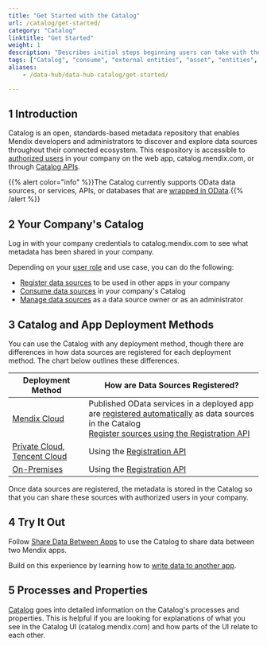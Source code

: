 ```yaml
---
title: "Get Started with the Catalog"
url: /catalog/get-started/
category: "Catalog"
linktitle: "Get Started"
weight: 1
description: "Describes initial steps beginning users can take with their Catalog."
tags: ["Catalog", "consume", "external entities", "asset", "entities", "integration pane", "studio pro"]
aliases:
    - /data-hub/data-hub-catalog/get-started/

---
```


## 1 Introduction

Catalog is an open, standards-based metadata repository that enables Mendix developers and administrators to discover and explore data sources throughout their connected ecosystem. This respository is accessible to [authorized users](/catalog/manage-data-sources/user-roles/) in your company on the web app, catalog.mendix.com, or through [Catalog APIs](/apidocs-mxsdk/apidocs/catalog-apis/).

{{% alert color="info" %}}The Catalog currently supports OData data sources, or services, APIs, or databases that are [wrapped in OData](/refguide/wrap-services-odata/).{{% /alert %}}

## 2 Your Company's Catalog

Log in with your company credentials to catalog.mendix.com to see what metadata has been shared in your company. 

Depending on your [user role](/catalog/manage-data-sources/user-roles/) and use case, you can do the following:

* [Register data sources](/catalog/register-data-sources/) to be used in other apps in your company
* [Consume data sources](/catalog/consume/) in your company's Catalog
* [Manage data sources](/catalog/manage-data-sources/) as a data source owner or as an administrator

## 3 Catalog and App Deployment Methods

You can use the Catalog with any deployment method, though there are differences in how data sources are registered for each deployment method. The chart below outlines these differences.

| Deployment Method | How are Data Sources Registered? | 
| --- | --- |
| [Mendix Cloud](/developerportal/deploy/mendix-cloud-deploy/) | Published OData services in a deployed app are [registered automatically](/catalog/register/register-data/#mendix-cloud) as data sources in the Catalog <br> [Register sources using the Registration API](/catalog/register/register-data/#register-services) |
| [Private Cloud](/developerportal/deploy/private-cloud/), [Tencent Cloud](/developerportal/deploy/tencent-deploy/) | Using the [Registration API](/catalog/register/register-data/#register-services) |
| [On-Premises](/developerportal/deploy/on-premises-design/) | Using the [Registration API](/catalog/register/register-data/#register-services) |

Once data sources are registered, the metadata is stored in the Catalog so that you can share these sources with authorized users in your company.

## 4 Try It Out

Follow [Share Data Between Apps](/data-hub/share-data/) to use the Catalog to share data between two Mendix apps.

Build on this experience by learning how to [write data to another app](/catalog/write-data/).

## 5 Processes and Properties

[Catalog](/catalog/) goes into detailed information on the Catalog's processes and properties. This is helpful if you are looking for explanations of what you see in the Catalog UI (catalog.mendix.com) and how parts of the UI relate to each other.
